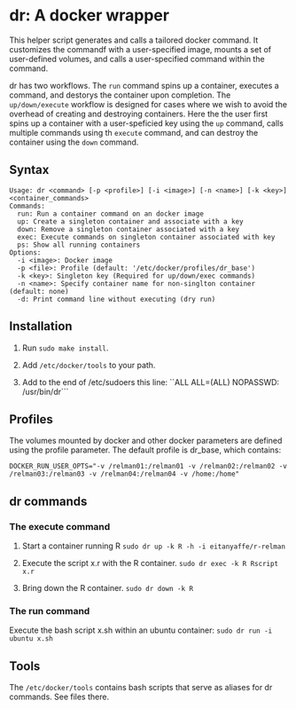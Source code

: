 # dr: A docker wrapper

This helper script generates and calls a tailored docker command. It
customizes the commandf with a user-specified image, mounts
a set of user-defined volumes, and calls a user-specified command within the
command. 

dr has two workflows. The ```run``` command
spins up a container, executes a command, and destorys the container upon completion. The ```up/down/execute```
workflow is designed for cases where we wish to avoid the overhead of
creating and destroying containers. Here the the user first spins up a
container with a user-speficied key using the ```up``` command, calls
multiple commands using th ```execute``` command, and can destroy the container
using the ```down``` command.

## Syntax
```
Usage: dr <command> [-p <profile>] [-i <image>] [-n <name>] [-k <key>] <container_commands>
Commands:
  run: Run a container command on an docker image
  up: Create a singleton container and associate with a key
  down: Remove a singleton container associated with a key
  exec: Execute commands on singleton container associated with key
  ps: Show all running containers
Options:
  -i <image>: Docker image
  -p <file>: Profile (default: '/etc/docker/profiles/dr_base')
  -k <key>: Singleton key (Required for up/down/exec commands)
  -n <name>: Specify container name for non-singlton container (default: none)
  -d: Print command line without executing (dry run)
```

## Installation

1. Run ```sudo make install```.

2. Add ```/etc/docker/tools``` to your path.

3. Add to the end of /etc/sudoers this line:
``ALL	ALL=(ALL) NOPASSWD: /usr/bin/dr```

## Profiles

The volumes mounted by docker and other docker parameters are defined
using the profile parameter. The default profile is dr_base, which contains:
```
DOCKER_RUN_USER_OPTS="-v /relman01:/relman01 -v /relman02:/relman02 -v /relman03:/relman03 -v /relman04:/relman04 -v /home:/home"
```

## dr commands

### The execute command

1. Start a container running R
```sudo dr up -k R -h -i eitanyaffe/r-relman```

2. Execute the script x.r with the R container.
```sudo dr exec -k R Rscript x.r```

3. Bring down the R container.
```sudo dr down -k R```

### The run command

Execute the bash script x.sh within an ubuntu container:
```sudo dr run -i ubuntu x.sh```

## Tools

The ```/etc/docker/tools``` contains bash scripts that serve as
aliases for dr commands. See files there.
